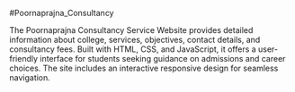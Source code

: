 #Poornaprajna_Consultancy

The Poornaprajna Consultancy Service Website provides detailed information about college, services, objectives, contact details, and consultancy fees. Built with HTML, CSS, and JavaScript, it offers a user-friendly interface for students seeking guidance on admissions and career choices. The site includes an interactive responsive design for seamless navigation.
